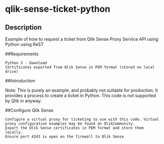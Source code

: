 # qlik-sense-ticket-python
## Description

Example of how to request a ticket from Qlik Sense Proxy Service API using Python using ReST

##Requirements

    Python 3 - Download
    Certificates exported from Qlik Sense in PEM format (stored on local drive)

##Introduction

Note: This is purely an example, and probably not suitable for production.  It provides a process to create a ticket in Python.  This code is not supported by Qlik in anyway.

##Configure Qlik Sense

    Configure a virtual proxy for ticketing to use with this code. Virtual proxy configuration examples may be found on QlikCommunity. 
    Export the Qlik Sense certificates in PEM format and store them locally.
    Ensure port 4243 is open on the firewall to Qlik Sense

